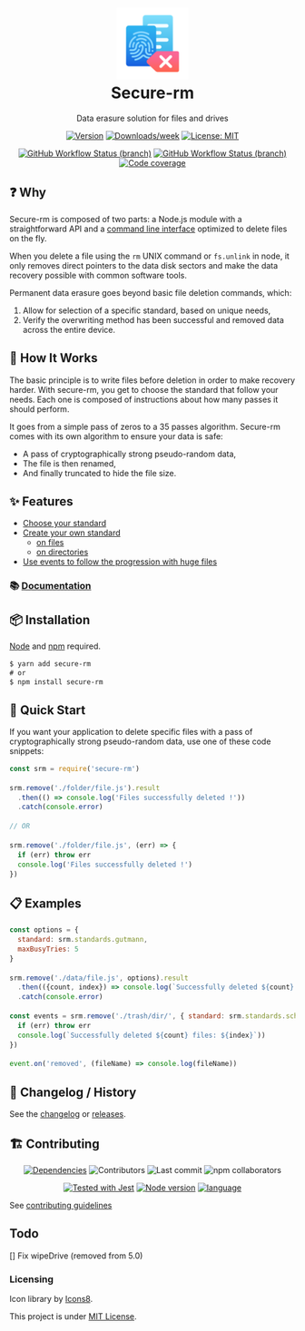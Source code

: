 <h1 align="center">
  <img src="./assets/logo.png" alt="secure-rm" width="25%">
  <br>
  <strong>Secure-rm</strong>
  <br>
</h1>
<p align="center">Data erasure solution for files and drives</p>

<p align="center">
  <a href="https://www.npmjs.com/package/secure-rm"><img src="https://img.shields.io/npm/v/secure-rm.svg?style=flat-square" alt="Version"></a>
  <a href="https://www.npmjs.com/package/secure-rm"><img src="https://img.shields.io/npm/dw/secure-rm.svg?style=flat-square" alt="Downloads/week"></a>
  <a href="https://github.com/oganexon/secure-rm/blob/master/LICENSE"><img src="https://img.shields.io/npm/l/secure-rm.svg?style=flat-square" alt="License: MIT"></a>
</p>
<p align="center">
  <a href="https://github.com/secure-rm/core/actions?query=branch%3Amaster"><img alt="GitHub Workflow Status (branch)" src="https://img.shields.io/github/workflow/status/secure-rm/core/Node%20CI/master?style=flat-square&label=master%20build" alt="Build Status: master"></a>
  <a href="https://github.com/secure-rm/core/actions?query=branch%3Adevelop"><img alt="GitHub Workflow Status (branch)" src="https://img.shields.io/github/workflow/status/secure-rm/core/Node%20CI/develop?style=flat-square&label=dev%20build" alt="Build Status: develop"></a>
  <a href="https://coveralls.io/github/secure-rm/core"><img src="https://img.shields.io/coveralls/github/secure-rm/core?style=flat-square" alt="Code coverage"></a>
</p>

## ❓ Why

Secure-rm is composed of two parts: a Node.js module with a straightforward API and a [command line interface](https://www.npmjs.com/package/secure-rm-cli) optimized to delete files on the fly.

When you delete a file using the `rm` UNIX command or `fs.unlink` in node, it only removes direct pointers to the data disk sectors and make the data recovery possible with common software tools.

Permanent data erasure goes beyond basic file deletion commands, which:

1. Allow for selection of a specific standard, based on unique needs,
2. Verify the overwriting method has been successful and removed data across the entire device.

## 🔩 How It Works

The basic principle is to write files before deletion in order to make recovery harder. With secure-rm, you get to choose the standard that follow your needs. Each one is composed of instructions about how many passes it should perform.

It goes from a simple pass of zeros to a 35 passes algorithm. Secure-rm comes with its own algorithm to ensure your data is safe:

* A pass of cryptographically strong pseudo-random data,
* The file is then renamed,
* And finally truncated to hide the file size.

## ✨ Features

* [Choose your standard](https://docs.secure-rm.com/core/standards)
* [Create your own standard](https://docs.secure-rm.com/core/custom-standard)
  * [on files](https://docs.secure-rm.com/core/custom-standard/unlink-methods)
  * [on directories](https://docs.secure-rm.com/core/custom-standard/rmdir-methods)
* [Use events to follow the progression with huge files](https://docs.secure-rm.com/core/events.md)

### 📚 [Documentation](https://docs.secure-rm.com/core/getting-started)

## 📦 Installation

[Node](https://nodejs.org/) and [npm](https://www.npmjs.com/) required.

```shell
$ yarn add secure-rm
# or
$ npm install secure-rm
```

## 🚀 Quick Start

If you want your application to delete specific files with a pass of cryptographically strong pseudo-random data, use one of these code snippets:

```javascript
const srm = require('secure-rm')

srm.remove('./folder/file.js').result
  .then(() => console.log('Files successfully deleted !'))
  .catch(console.error)

// OR

srm.remove('./folder/file.js', (err) => {
  if (err) throw err
  console.log('Files successfully deleted !')
})
```

## 📋 Examples

```javascript
const options = {
  standard: srm.standards.gutmann,
  maxBusyTries: 5
}

srm.remove('./data/file.js', options).result
  .then(({count, index}) => console.log(`Successfully deleted ${count} files: ${index}`))
  .catch(console.error)

const events = srm.remove('./trash/dir/', { standard: srm.standards.schneier }, (err, {count, index}) => {
  if (err) throw err
  console.log(`Successfully deleted ${count} files: ${index}`))
})

event.on('removed', (fileName) => console.log(fileName))
```

## 📜 Changelog / History

See the [changelog](/CHANGELOG.md) or [releases](https://github.com/oganexon/secure-rm/releases).

## 🏗️ Contributing

<p align="center">
  <a href="https://libraries.io/npm/secure-rm"><img src="https://img.shields.io/librariesio/release/npm/secure-rm?style=flat-square&logo=npm" alt="Dependencies"></a>
  <img src="https://img.shields.io/github/contributors/secure-rm/core?style=flat-square" alt="Contributors">
  <img src="https://img.shields.io/github/last-commit/secure-rm/core/develop?style=flat-square" alt="Last commit">
  <img src="https://img.shields.io/npm/collaborators/secure-rm?style=flat-square" alt="npm collaborators">
</p>
<p align="center">
  <a href="https://jestjs.io"><img src="https://img.shields.io/badge/-jest-99424f?style=flat-square&logo=jest" alt="Tested with Jest"></a>
  <a href="https://nodejs.org"><img src="https://img.shields.io/badge/-node-gray?style=flat-square&logo=node.js" alt="Node version"></a>
  <a href="https://www.typescriptlang.org/"><img src="https://img.shields.io/badge/-typescript-blue?style=flat-square&logo=typescript" alt="language"></a>
</p>

See [contributing guidelines](/CONTRIBUTING.md)

## Todo

[] Fix wipeDrive (removed from 5.0)

### Licensing

Icon library by [Icons8](https://icons8.com/).

This project is under [MIT License](/LICENSE).
